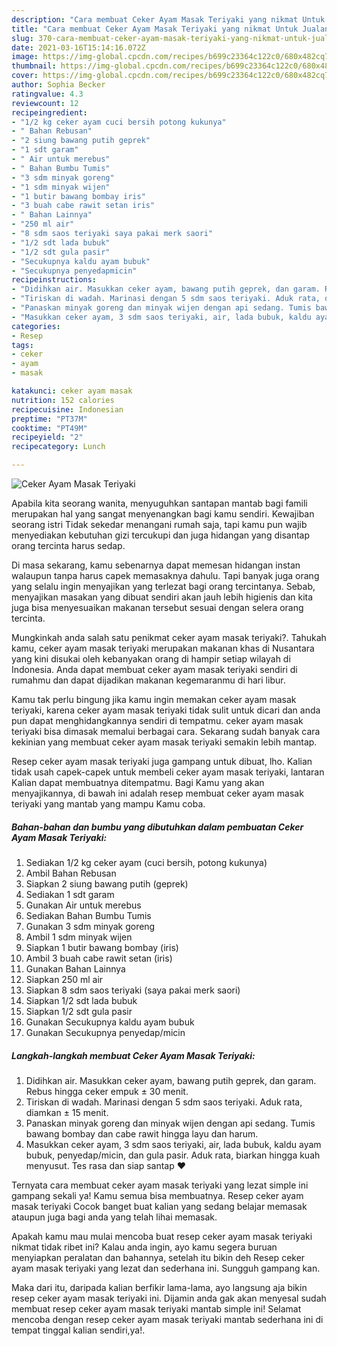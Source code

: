 ```yaml
---
description: "Cara membuat Ceker Ayam Masak Teriyaki yang nikmat Untuk Jualan"
title: "Cara membuat Ceker Ayam Masak Teriyaki yang nikmat Untuk Jualan"
slug: 370-cara-membuat-ceker-ayam-masak-teriyaki-yang-nikmat-untuk-jualan
date: 2021-03-16T15:14:16.072Z
image: https://img-global.cpcdn.com/recipes/b699c23364c122c0/680x482cq70/ceker-ayam-masak-teriyaki-foto-resep-utama.jpg
thumbnail: https://img-global.cpcdn.com/recipes/b699c23364c122c0/680x482cq70/ceker-ayam-masak-teriyaki-foto-resep-utama.jpg
cover: https://img-global.cpcdn.com/recipes/b699c23364c122c0/680x482cq70/ceker-ayam-masak-teriyaki-foto-resep-utama.jpg
author: Sophia Becker
ratingvalue: 4.3
reviewcount: 12
recipeingredient:
- "1/2 kg ceker ayam cuci bersih potong kukunya"
- " Bahan Rebusan"
- "2 siung bawang putih geprek"
- "1 sdt garam"
- " Air untuk merebus"
- " Bahan Bumbu Tumis"
- "3 sdm minyak goreng"
- "1 sdm minyak wijen"
- "1 butir bawang bombay iris"
- "3 buah cabe rawit setan iris"
- " Bahan Lainnya"
- "250 ml air"
- "8 sdm saos teriyaki saya pakai merk saori"
- "1/2 sdt lada bubuk"
- "1/2 sdt gula pasir"
- "Secukupnya kaldu ayam bubuk"
- "Secukupnya penyedapmicin"
recipeinstructions:
- "Didihkan air. Masukkan ceker ayam, bawang putih geprek, dan garam. Rebus hingga ceker empuk ± 30 menit."
- "Tiriskan di wadah. Marinasi dengan 5 sdm saos teriyaki. Aduk rata, diamkan ± 15 menit."
- "Panaskan minyak goreng dan minyak wijen dengan api sedang. Tumis bawang bombay dan cabe rawit hingga layu dan harum."
- "Masukkan ceker ayam, 3 sdm saos teriyaki, air, lada bubuk, kaldu ayam bubuk, penyedap/micin, dan gula pasir. Aduk rata, biarkan hingga kuah menyusut. Tes rasa dan siap santap ❤"
categories:
- Resep
tags:
- ceker
- ayam
- masak

katakunci: ceker ayam masak 
nutrition: 152 calories
recipecuisine: Indonesian
preptime: "PT37M"
cooktime: "PT49M"
recipeyield: "2"
recipecategory: Lunch

---
```



![Ceker Ayam Masak Teriyaki](https://img-global.cpcdn.com/recipes/b699c23364c122c0/680x482cq70/ceker-ayam-masak-teriyaki-foto-resep-utama.jpg)

Apabila kita seorang wanita, menyuguhkan santapan mantab bagi famili merupakan hal yang sangat menyenangkan bagi kamu sendiri. Kewajiban seorang istri Tidak sekedar menangani rumah saja, tapi kamu pun wajib menyediakan kebutuhan gizi tercukupi dan juga hidangan yang disantap orang tercinta harus sedap.

Di masa  sekarang, kamu sebenarnya dapat memesan hidangan instan walaupun tanpa harus capek memasaknya dahulu. Tapi banyak juga orang yang selalu ingin menyajikan yang terlezat bagi orang tercintanya. Sebab, menyajikan masakan yang dibuat sendiri akan jauh lebih higienis dan kita juga bisa menyesuaikan makanan tersebut sesuai dengan selera orang tercinta. 



Mungkinkah anda salah satu penikmat ceker ayam masak teriyaki?. Tahukah kamu, ceker ayam masak teriyaki merupakan makanan khas di Nusantara yang kini disukai oleh kebanyakan orang di hampir setiap wilayah di Indonesia. Anda dapat membuat ceker ayam masak teriyaki sendiri di rumahmu dan dapat dijadikan makanan kegemaranmu di hari libur.

Kamu tak perlu bingung jika kamu ingin memakan ceker ayam masak teriyaki, karena ceker ayam masak teriyaki tidak sulit untuk dicari dan anda pun dapat menghidangkannya sendiri di tempatmu. ceker ayam masak teriyaki bisa dimasak memalui berbagai cara. Sekarang sudah banyak cara kekinian yang membuat ceker ayam masak teriyaki semakin lebih mantap.

Resep ceker ayam masak teriyaki juga gampang untuk dibuat, lho. Kalian tidak usah capek-capek untuk membeli ceker ayam masak teriyaki, lantaran Kalian dapat membuatnya ditempatmu. Bagi Kamu yang akan menyajikannya, di bawah ini adalah resep membuat ceker ayam masak teriyaki yang mantab yang mampu Kamu coba.

<!--inarticleads1-->

##### Bahan-bahan dan bumbu yang dibutuhkan dalam pembuatan Ceker Ayam Masak Teriyaki:

1. Sediakan 1/2 kg ceker ayam (cuci bersih, potong kukunya)
1. Ambil  Bahan Rebusan
1. Siapkan 2 siung bawang putih (geprek)
1. Sediakan 1 sdt garam
1. Gunakan  Air untuk merebus
1. Sediakan  Bahan Bumbu Tumis
1. Gunakan 3 sdm minyak goreng
1. Ambil 1 sdm minyak wijen
1. Siapkan 1 butir bawang bombay (iris)
1. Ambil 3 buah cabe rawit setan (iris)
1. Gunakan  Bahan Lainnya
1. Siapkan 250 ml air
1. Siapkan 8 sdm saos teriyaki (saya pakai merk saori)
1. Siapkan 1/2 sdt lada bubuk
1. Siapkan 1/2 sdt gula pasir
1. Gunakan Secukupnya kaldu ayam bubuk
1. Gunakan Secukupnya penyedap/micin




<!--inarticleads2-->

##### Langkah-langkah membuat Ceker Ayam Masak Teriyaki:

1. Didihkan air. Masukkan ceker ayam, bawang putih geprek, dan garam. Rebus hingga ceker empuk ± 30 menit.
1. Tiriskan di wadah. Marinasi dengan 5 sdm saos teriyaki. Aduk rata, diamkan ± 15 menit.
1. Panaskan minyak goreng dan minyak wijen dengan api sedang. Tumis bawang bombay dan cabe rawit hingga layu dan harum.
1. Masukkan ceker ayam, 3 sdm saos teriyaki, air, lada bubuk, kaldu ayam bubuk, penyedap/micin, dan gula pasir. Aduk rata, biarkan hingga kuah menyusut. Tes rasa dan siap santap ❤




Ternyata cara membuat ceker ayam masak teriyaki yang lezat simple ini gampang sekali ya! Kamu semua bisa membuatnya. Resep ceker ayam masak teriyaki Cocok banget buat kalian yang sedang belajar memasak ataupun juga bagi anda yang telah lihai memasak.

Apakah kamu mau mulai mencoba buat resep ceker ayam masak teriyaki nikmat tidak ribet ini? Kalau anda ingin, ayo kamu segera buruan menyiapkan peralatan dan bahannya, setelah itu bikin deh Resep ceker ayam masak teriyaki yang lezat dan sederhana ini. Sungguh gampang kan. 

Maka dari itu, daripada kalian berfikir lama-lama, ayo langsung aja bikin resep ceker ayam masak teriyaki ini. Dijamin anda gak akan menyesal sudah membuat resep ceker ayam masak teriyaki mantab simple ini! Selamat mencoba dengan resep ceker ayam masak teriyaki mantab sederhana ini di tempat tinggal kalian sendiri,ya!.

